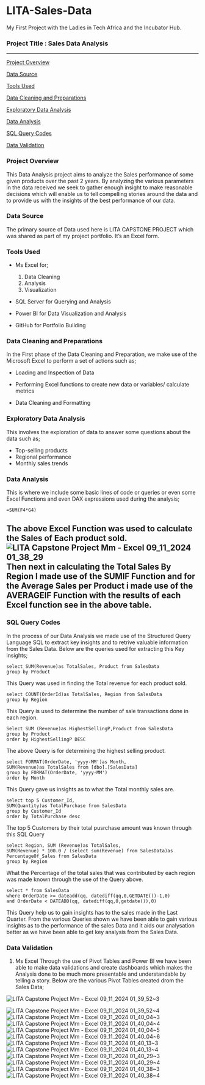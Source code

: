 # LITA-Sales-Data
My First Project with the Ladies in Tech Africa and the Incubator Hub.

### Project Title : Sales Data Analysis
---
[Project Overview](#project-overview)

[Data Source](#data-source)

[Tools Used](#tools-used)

[Data Cleaning and Preparations](#data-cleanind-and-preparation)

[Exploratory Data Analysis](#explanatory-data-analysis)

[Data Analysis](#data-analysis)

[SQL Query Codes](#sql-query-codes)

[Data Validation](#data-validation)


### Project Overview
This Data Analysis project aims to analyze the Sales performance of some given products over the past 2 years. By analyzing the various parameters in the data received we seek to gather enough insight to make reasonable decisions which will enable us to tell compelling stories around the data and to provide us with the insights of the best performance of our data.

### Data Source
The primary source of Data used here is LITA CAPSTONE PROJECT which was shared as part of my project portfolio. It’s an Excel form.

### Tools Used
- Ms Excel for;
  1. Data Cleaning
  2. Analysis
  3. Visualization

- SQL Server for Querying and Analysis

- Power BI for Data Visualization and Analysis

- GitHub for Portfolio Building

### Data Cleaning and Preparations
In the First phase of the Data Cleaning and Preparation, we make use of the Microsoft Excel to perform a set of actions such as;
- Loading and Inspection of Data

- Performing Excel functions to create new data or variables/ calculate metrics

- Data Cleaning and Formatting

### Exploratory Data Analysis
This involves the exploration of data to answer some questions about the data such as;
- Top-selling products
- Regional performance
- Monthly sales trends

### Data Analysis
This is where we include some basic lines of code or queries or even some Excel Functions and even DAX expressions used during the analysis;
```
=SUM(F4*G4)
```
The above Excel Function was used to calculate the Sales of Each product sold.
![LITA Capstone Project Mm - Excel 09_11_2024 01_38_29](https://github.com/user-attachments/assets/65bb0268-3042-43c7-a21a-09f9daf11dd7)
 Then next in calculating the Total Sales By Region I made use of the SUMIF Function and for the Average Sales per Product i made use of the AVERAGEIF Function with the results of each Excel function see in the above table.
---
### SQL Query Codes
In the process of our Data Analysis we made use of the Structured Query Language SQL to extract key insights and to retrive valuable information from the Sales Data.
Below are the queries used for extracting this Key insights;
```
select SUM(Revenue)as TotalSales, Product from SalesData
group by Product
```
This Query was used in finding the Total revenue for each product sold.
```
select COUNT(OrderId)as TotalSales, Region from SalesData
group by Region
```
This Query is used to determine the number of sale transactions done in each region.
```
Select SUM (Revenue)as HighestSellingP,Product from SalesData
group by Product
order by HighestSellingP DESC
```
The above Query is for determining the highest selling product.
```
select FORMAT(OrderDate, 'yyyy-MM')as Month,
SUM(Revenue)as TotalSales from [dbo].[SalesData]
group by FORMAT(OrderDate, 'yyyy-MM')
order by Month
```
This Query gave us insights as to what the Total monthly sales are.
```
select top 5 Customer_Id,
SUM(Quantity)as TotalPurchase from SalesData
group by Customer_Id
order by TotalPurchase desc
```
The top 5 Customers by their total pusrchase amount was known through this SQL Query
```
select Region, SUM (Revenue)as TotalSales,
SUM(Revenue) * 100.0 / (select sum(Revenue) from SalesData)as PercentageOf_Sales from SalesData
group by Region
```
What the Percentage of the total sales that was contributed by each region was made known through the use of the Query above.
```
select * from SalesData
where OrderDate >= dateadd(qq, datediff(qq,0,GETDATE())-1,0)
and OrderDate < DATEADD(qq, datediff(qq,0,getdate()),0)
```
This Query help us to gain insights has to the sales made in the Last Quarter.
From the various Queries shown we have been able to gain various insights as to the performance of the sales Data and it aids our analysation better as we have been able to get key analysis from the Sales Data.


### Data Validation
1. Ms Excel
Through the use of Pivot Tables and Power BI we have been able to make data validations and create dashboards which makes the Analysis done to be much more presentable and understandable by telling a story.
Below are the various Pivot Tables created drom the Sales Data;

![LITA Capstone Project Mm - Excel 09_11_2024 01_39_52~3](https://github.com/user-attachments/assets/c91983e1-42d1-403e-9663-67acce4b232b)

![LITA Capstone Project Mm - Excel 09_11_2024 01_39_52~4](https://github.com/user-attachments/assets/86217d1f-2912-4931-a809-321b6051fe28)
![LITA Capstone Project Mm - Excel 09_11_2024 01_40_04~3](https://github.com/user-attachments/assets/d0ba19b2-0815-4595-9a26-d0511a0c80cc)
![LITA Capstone Project Mm - Excel 09_11_2024 01_40_04~4](https://github.com/user-attachments/assets/d50e72e2-bac1-4819-a353-86db890b4f9c)
![LITA Capstone Project Mm - Excel 09_11_2024 01_40_04~5](https://github.com/user-attachments/assets/cd741fd3-d4ff-4ac8-a29d-022170797fee)
![LITA Capstone Project Mm - Excel 09_11_2024 01_40_04~6](https://github.com/user-attachments/assets/260fde7f-c753-4d7b-9c3a-4d030abc9887)
![LITA Capstone Project Mm - Excel 09_11_2024 01_40_13~3](https://github.com/user-attachments/assets/14e37c22-8add-4f49-81c7-ecf480834b4a)
![LITA Capstone Project Mm - Excel 09_11_2024 01_40_13~4](https://github.com/user-attachments/assets/4fcb7f04-e5ce-41de-91af-7c80365587f6)
![LITA Capstone Project Mm - Excel 09_11_2024 01_40_29~3](https://github.com/user-attachments/assets/ac0fb2a3-95b6-43c0-a017-77fe4ff783f1)
![LITA Capstone Project Mm - Excel 09_11_2024 01_40_29~4](https://github.com/user-attachments/assets/2f7b1414-86bc-497a-b682-d0f228bc61d9)
![LITA Capstone Project Mm - Excel 09_11_2024 01_40_38~3](https://github.com/user-attachments/assets/fd99bdcb-1269-4e00-ba57-36a9c5a4d70a)
![LITA Capstone Project Mm - Excel 09_11_2024 01_40_38~4](https://github.com/user-attachments/assets/3e274b98-d07e-43ee-8018-d5cb082f322d)

